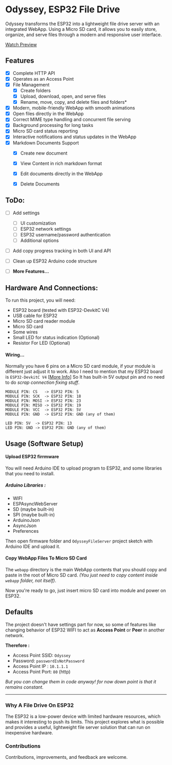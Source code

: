 # Odyssey, ESP32 File Drive

Odyssey transforms the ESP32 into a lightweight file drive server with an integrated WebApp. Using a Micro SD card, it allows you to easily store, organize, and serve files through a modern and responsive user interface.  

[Watch Preview](https://github.com/sudoerr/odyssey/raw/refs/heads/main/Odyssey.mp4)

## Features

- [x] Complete HTTP API
- [x] Operates as an Access Point
- [x] File Management
  - [x] Create folders
  - [x] Upload, download, open, and serve files
  - [x] Rename, move, copy, and delete files and folders*
- [x] Modern, mobile-friendly WebApp with smooth animations
- [x] Open files directly in the WebApp
- [x] Correct MIME type handling and concurrent file serving
- [x] Background processing for long tasks
- [x] Micro SD card status reporting
- [x] Interactive notifications and status updates in the WebApp
- [x] Markdown Documents Support
  - [x] Create new document
  - [x] View Content in rich markdown format
  - [x] Edit documents directly in the WebApp
  - [x] Delete Documents



## ToDo:
- [ ] Add settings
  - [ ] UI customization
  - [ ] ESP32 network settings
  - [ ] ESP32 username/password authentication
  - [ ] Additional options
- [ ] Add copy progress tracking in both UI and API
- [ ] Clean up ESP32 Arduino code structure
- [ ] **More Features...**


## Hardware And Connections:
To run this project, you will need:
- ESP32 board (tested with ESP32-DevkitC V4)
- USB cable for ESP32
- Micro SD card reader module
- Micro SD card
- Some wires
- Small LED for status indication (Optional)
- Resistor For LED (Optional)


#### Wiring...

Normally you have 6 pins on a Micro SD card module, if your module is different just adjust it to work. Also I need to mention that my ESP32 board is `ESP32-DevkitC V4` \[[More Info](https://docs.espressif.com/projects/esp-dev-kits/en/latest/esp32/esp32-devkitc/user_guide.html)\] So It has built-in 5V output pin and no need to do *scrap connection fixing stuff*.

```text
MODULE PIN: CS   -> ESP32 PIN: 5
MODULE PIN: SCK  -> ESP32 PIN: 18
MODULE PIN: MOSI -> ESP32 PIN: 23
MODULE PIN: MISO -> ESP32 PIN: 19
MODULE PIN: VCC  -> ESP32 PIN: 5V
MODULE PIN: GND  -> ESP32 PIN: GND (any of them)

LED PIN: 5V  -> ESP32 PIN: 13
LED PIN: GND -> ESP32 PIN: GND (any of them)
```


## Usage (Software Setup)

#### Upload ESP32 firrmware

You will need Arduino IDE to upload program to ESP32, and some libraries that you need to install.

##### Arduino Libraries :

- WIFI
- ESPAsyncWebServer
- SD (maybe built-in)
- SPI (maybe built-in)
- ArduinoJson
- AsyncJson
- Preferences

Then open firmware folder and `OdysseyFileServer` project sketch with Arduino IDE and upload it.

#### Copy WebApp Files To Micro SD Card

The `webapp` directory is the main WebApp contents that you should copy and paste in the root of Micro SD card. *(You just need to copy content inside `webapp` folder, not itself)*.

Now you're ready to go, just insert micro SD card into module and power on ESP32.

## Defaults

The project doesn't have settings part for now, so some of features like changing behavior of ESP32 WIFI to act as **Access Point** or **Peer** in another network.  

**Therefore :**
- Access Point SSID: `Odyssey`
- Password: `passwordIsNotPassword`
- Access Point IP : `10.1.1.1`
- Access Point Port: `80` (http)

*But you can change them in code anyway! for now down point is that it remains constant.*

---


### Why A File Drive On ESP32

The ESP32 is a low-power device with limited hardware resources, which makes it interesting to push its limits. This project explores what is possible and provides a useful, lightweight file server solution that can run on inexpensive hardware.


### Contributions
Contributions, improvements, and feedback are welcome.

